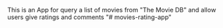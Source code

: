 This is an App for query a list of movies from "The Movie DB" and allow users give ratings and comments
"# movies-rating-app" 

